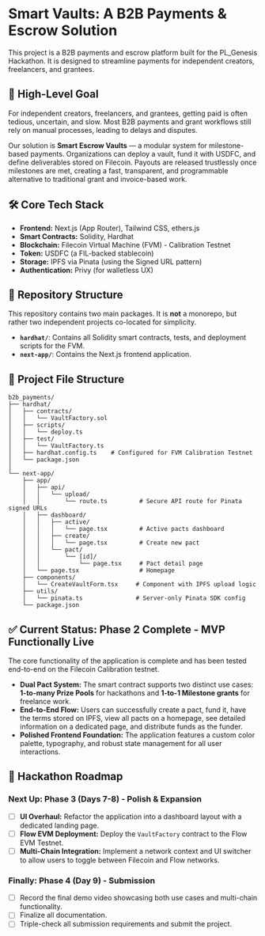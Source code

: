 # Smart Vaults: A B2B Payments & Escrow Solution

This project is a B2B payments and escrow platform built for the PL_Genesis Hackathon. It is designed to streamline payments for independent creators, freelancers, and grantees.

## 🎯 High-Level Goal

For independent creators, freelancers, and grantees, getting paid is often tedious, uncertain, and slow. Most B2B payments and grant workflows still rely on manual processes, leading to delays and disputes.

Our solution is **Smart Escrow Vaults** — a modular system for milestone-based payments. Organizations can deploy a vault, fund it with USDFC, and define deliverables stored on Filecoin. Payouts are released trustlessly once milestones are met, creating a fast, transparent, and programmable alternative to traditional grant and invoice-based work.

## 🛠️ Core Tech Stack

-   **Frontend:** Next.js (App Router), Tailwind CSS, ethers.js
-   **Smart Contracts:** Solidity, Hardhat
-   **Blockchain:** Filecoin Virtual Machine (FVM) - Calibration Testnet
-   **Token:** USDFC (a FIL-backed stablecoin)
-   **Storage:** IPFS via Pinata (using the Signed URL pattern)
-   **Authentication:** Privy (for walletless UX)

## 📂 Repository Structure

This repository contains two main packages. It is **not** a monorepo, but rather two independent projects co-located for simplicity.

-   **`hardhat/`**: Contains all Solidity smart contracts, tests, and deployment scripts for the FVM.
-   **`next-app/`**: Contains the Next.js frontend application.

## 📁 Project File Structure

```text
b2b_payments/
├── hardhat/
│   ├── contracts/
│   │   └── VaultFactory.sol
│   ├── scripts/
│   │   └── deploy.ts
│   ├── test/
│   │   └── VaultFactory.ts
│   ├── hardhat.config.ts    # Configured for FVM Calibration Testnet
│   └── package.json
│
└── next-app/
    ├── app/
    │   ├── api/
    │   │   └── upload/
    │   │       └── route.ts         # Secure API route for Pinata signed URLs
    │   ├── dashboard/
    │   │   ├── active/
    │   │   │   └── page.tsx         # Active pacts dashboard
    │   │   ├── create/
    │   │   │   └── page.tsx         # Create new pact
    │   │   └── pact/
    │   │       └── [id]/
    │   │           └── page.tsx     # Pact detail page
    │   └── page.tsx                 # Homepage
    ├── components/
    │   └── CreateVaultForm.tsx     # Component with IPFS upload logic
    ├── utils/
    │   └── pinata.ts               # Server-only Pinata SDK config
    └── package.json
```

## ✅ Current Status: Phase 2 Complete - MVP Functionally Live
The core functionality of the application is complete and has been tested end-to-end on the Filecoin Calibration testnet.

- **Dual Pact System:** The smart contract supports two distinct use cases: **1-to-many Prize Pools** for hackathons and **1-to-1 Milestone grants** for freelance work.
- **End-to-End Flow:** Users can successfully create a pact, fund it, have the terms stored on IPFS, view all pacts on a homepage, see detailed information on a dedicated page, and distribute funds as the funder.
- **Polished Frontend Foundation:** The application features a custom color palette, typography, and robust state management for all user interactions.

## 🚀 Hackathon Roadmap

### **Next Up: Phase 3 (Days 7-8) - Polish & Expansion**
- [ ] **UI Overhaul:** Refactor the application into a dashboard layout with a dedicated landing page.
- [ ] **Flow EVM Deployment:** Deploy the `VaultFactory` contract to the Flow EVM Testnet.
- [ ] **Multi-Chain Integration:** Implement a network context and UI switcher to allow users to toggle between Filecoin and Flow networks.

### **Finally: Phase 4 (Day 9) - Submission**
- [ ] Record the final demo video showcasing both use cases and multi-chain functionality.
- [ ] Finalize all documentation.
- [ ] Triple-check all submission requirements and submit the project.